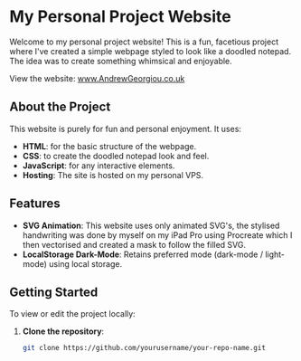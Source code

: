 # My Personal Project Website

Welcome to my personal project website! This is a fun, facetious project where I've created a simple webpage styled to look like a doodled notepad. The idea was to create something whimsical and enjoyable.

View the website: www.AndrewGeorgiou.co.uk

## About the Project

This website is purely for fun and personal enjoyment. It uses:

- **HTML**: for the basic structure of the webpage.
- **CSS**: to create the doodled notepad look and feel.
- **JavaScript**: for any interactive elements.
- **Hosting**: The site is hosted on my personal VPS.

## Features

- **SVG Animation**: This website uses only animated SVG's, the stylised handwriting was done by myself on my iPad Pro using Procreate which I then vectorised and created a mask to follow the filled SVG.
- **LocalStorage Dark-Mode**: Retains preferred mode (dark-mode / light-mode) using local storage.

## Getting Started

To view or edit the project locally:

1. **Clone the repository**:
   ```bash
   git clone https://github.com/yourusername/your-repo-name.git